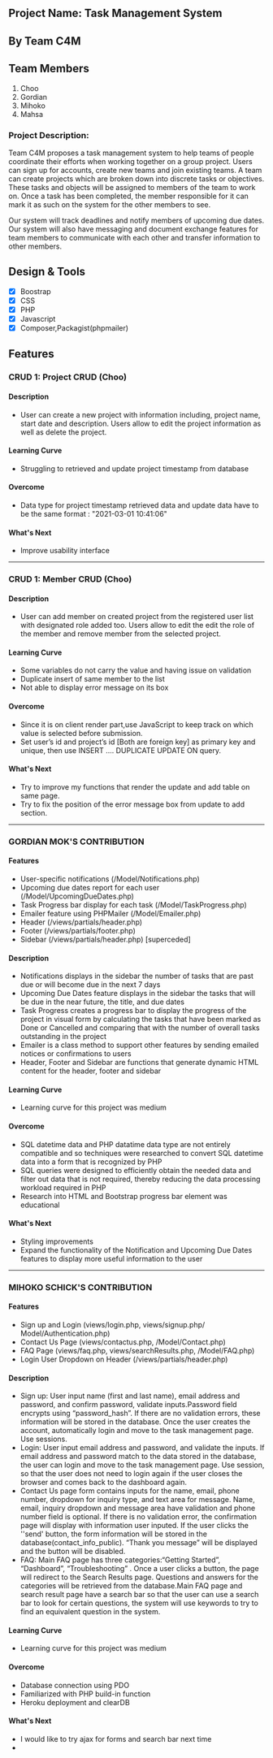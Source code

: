 
## Project Name: Task Management System
##  By Team C4M 
## Team Members
1. Choo 
2. Gordian
3. Mihoko
4. Mahsa

### Project Description: 
 
Team C4M proposes a task management system to help teams of people coordinate their efforts when working together on a group project. Users can sign up for accounts, create new teams and join existing teams. A team can create projects which are broken down into discrete tasks or objectives. These tasks and objects will be assigned to members of the team to work on. Once a task has been completed, the member responsible for it can mark it as such on the system for the other members to see.
 
Our system will track deadlines and notify members of upcoming due dates. Our system will also have messaging and document exchange features for team members to communicate with each other and transfer information to other members.


## Design & Tools
- [x] Boostrap 
- [x] CSS
- [x] PHP
- [x] Javascript
- [x] Composer,Packagist(phpmailer)

## Features

### CRUD 1: Project CRUD (Choo)

#### Description
- User can create a new project with information including, project name, start date and description. Users allow to edit the project information as well as delete the project. 

#### Learning Curve
- Struggling to retrieved and update project timestamp from database

#### Overcome
- Data type for project timestamp retrieved data and update data have to be the same format : "2021-03-01 10:41:06"

#### What's Next
- Improve usability interface 

---
### CRUD 1: Member CRUD (Choo)

#### Description
- User can add member on created project from the registered user list with designated role added too. Users allow to edit the edit the role of the member and remove member from the selected project. 

#### Learning Curve
- Some variables do not carry the value and having issue on validation
- Duplicate insert of same member to the list
- Not able to display error message on its box 

#### Overcome
- Since it is on client render part,use JavaScript to keep track on which value is selected before submission. 
- Set user’s id and project’s id [Both are foreign key] as primary key and unique, then use INSERT …. DUPLICATE UPDATE ON query.

#### What's Next
- Try to improve my functions that render the update and add table on same page. 
- Try to fix the position of the error message box from update to add section.

---

### GORDIAN MOK'S CONTRIBUTION

#### Features

- User-specific notifications (/Model/Notifications.php)
- Upcoming due dates report for each user (/Model/UpcomingDueDates.php)
- Task Progress bar display for each task (/Model/TaskProgress.php)
- Emailer feature using PHPMailer (/Model/Emailer.php)
- Header (/views/partials/header.php)
- Footer (/views/partials/footer.php)
- Sidebar (/views/partials/header.php) [superceded]

#### Description
- Notifications displays in the sidebar the number of tasks that are past due or will become due in the next 7 days
- Upcoming Due Dates feature displays in the sidebar the tasks that will be due in the near future, the title, and due dates
- Task Progress creates a progress bar to display the progress of the project in visual form by calculating the tasks that have been marked as Done or Cancelled and comparing that with the number of overall tasks outstanding in the project
- Emailer is a class method to support other features by sending emailed notices or confirmations to users
- Header, Footer and Sidebar are functions that generate dynamic HTML content for the header, footer and sidebar

#### Learning Curve
- Learning curve for this project was medium

#### Overcome
- SQL datetime data and PHP datatime data type are not entirely compatible and so techniques were researched to convert SQL datetime data into a form that is recognized by PHP
- SQL queries were designed to efficiently obtain the needed data and filter out data that is not required, thereby reducing the data processing workload required in PHP
- Research into HTML and Bootstrap progress bar element was educational

#### What's Next
- Styling improvements 
- Expand the functionality of the Notification and Upcoming Due Dates features to display more useful information to the user

---

### MIHOKO SCHICK'S CONTRIBUTION

#### Features

- Sign up and Login (views/login.php, views/signup.php/ Model/Authentication.php)
- Contact Us Page (views/contactus.php, /Model/Contact.php)
- FAQ Page (views/faq.php, views/searchResults.php, /Model/FAQ.php)
- Login User Dropdown on Header (/views/partials/header.php)

#### Description
- Sign up: User input name (first and last name), email address and password, and  confirm password, validate inputs.Password field encrypts using “password_hash”. If there are no validation errors, these information will be stored in the database. Once the user creates the account, automatically login and move to the task management page. Use sessions. 
- Login: User input email address and password, and validate the inputs. If email address and password match to the data stored in the database, the user can login and move to the task management page. Use session, so that the user does not need to login again if the user closes the browser and comes back to the dashboard again.
- Contact Us page form contains inputs for the name, email, phone number, dropdown for inquiry type, and text area for message. Name, email, inquiry dropdown and message area have validation and phone number field is optional. If there is no validation error, the confirmation page will display with information user inputed. If the user clicks the ''send' button, the form information will be stored in the database(contact_info_public). “Thank you message” will be displayed and the button will be disabled.
- FAQ: Main FAQ page has three categories:“Getting Started”, “Dashboard”, “Troubleshooting” . Once a user clicks a button, the page will redirect to the Search Results page. Questions and answers for the categories will be retrieved from the database.Main FAQ page and search result page have a search bar so that the user can use a search bar to look for certain questions, the system will use keywords to try to find an equivalent question in the system.

#### Learning Curve
- Learning curve for this project was medium

#### Overcome
- Database connection using PDO
- Familiarized with PHP build-in function
- Heroku deployment and clearDB

#### What's Next
- I would like to try ajax for forms and search bar next time
-
